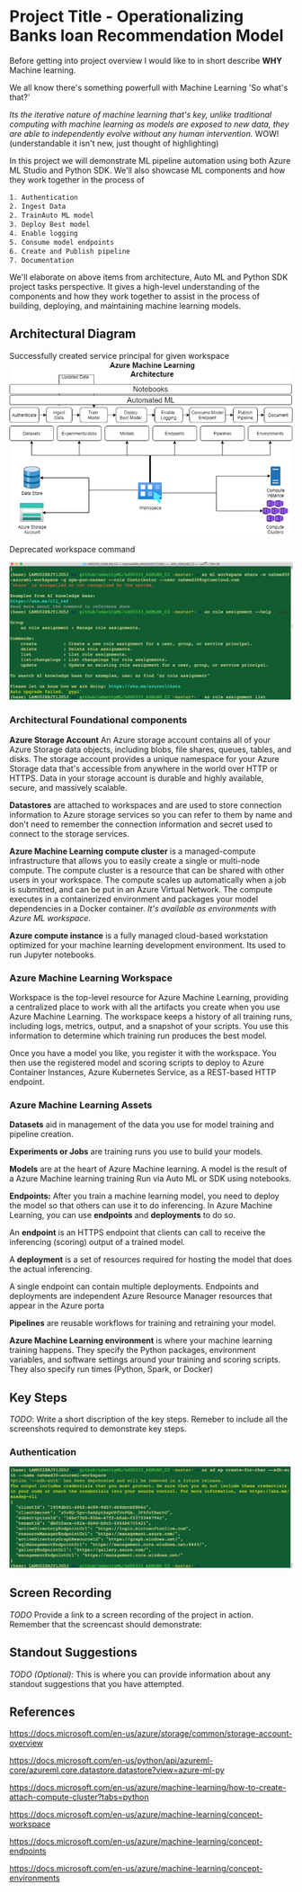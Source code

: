 

# Project Title - Operationalizing Banks loan Recommendation Model

Before getting into project overview I would like to in short describe  **WHY**  Machine learning.

We all know there's something  powerfull with Machine Learning 'So what's that?'

*Its the iterative nature of machine learning that's key, unlike traditional computing with machine learning as models are exposed to new data, they are able to independently evolve without any human intervention.* WOW! (understandable it isn't new, just thought of highlighting)

In this project we will demonstrate ML pipeline automation using both Azure ML Studio and Python SDK. We'll also showcase ML components and how they work together in the process of 

    1. Authentication
    2. Ingest Data
    2. TrainAuto ML model
    3. Deploy Best model 
    4. Enable logging 
    5. Consume model endpoints
    6. Create and Publish pipeline
    7. Documentation

We'll elaborate on above items from architecture, Auto ML and Python SDK project tasks perspective. It  gives  a high-level understanding of the components and how they work together to assist in the process of building, deploying, and maintaining machine learning models.

## Architectural Diagram

Successfully created service principal for given workspace
![Project Architural Diagram](https://github.com/Nazeer2013/nd00333_AZMLND_C2/blob/master/project/UdacityAzureMLProjArch.png)

Deprecated workspace command

![Deprecated workspace command](https://github.com/Nazeer2013/nd00333_AZMLND_C2/blob/master/assignment2/images/project/azmlworkspacedepricated.png)

### Architectural Foundational components

**Azure Storage Account** An Azure storage account contains all of your Azure Storage data objects, including blobs, file shares, queues, tables, and disks. The storage account provides a unique namespace for your Azure Storage data that's accessible from anywhere in the world over HTTP or HTTPS. Data in your storage account is durable and highly available, secure, and massively scalable.
    
**Datastores** are attached to workspaces and are used to store connection information to Azure storage services so you can refer to them by name and don't need to remember the connection information and secret used to connect to the storage services.
    
**Azure Machine Learning compute cluster** is a managed-compute infrastructure that allows you to easily create a single or multi-node compute. The compute cluster is a resource that can be shared with other users in your workspace. The compute scales up automatically when a job is submitted, and can be put in an Azure Virtual Network. The compute executes in a containerized environment and packages your model dependencies in a Docker container. *It's available as environments with Azure ML workspace.*
    
**Azure compute instance** is a fully managed cloud-based workstation optimized for your machine learning development environment. Its used to run Jupyter notebooks.

### Azure Machine Learning Workspace

Workspace is the top-level resource for Azure Machine Learning, providing a centralized place to work with all the artifacts you create when you use Azure Machine Learning. The workspace keeps a history of all training runs, including logs, metrics, output, and a snapshot of your scripts. You use this information to determine which training run produces the best model.

Once you have a model you like, you register it with the workspace. You then use the registered model and scoring scripts to deploy to Azure Container Instances, Azure Kubernetes Service, as a REST-based HTTP endpoint.

### Azure Machine Learning Assets
    
**Datasets** aid in management of the data you use for model training and pipeline creation.
    
**Experiments or Jobs** are training runs you use to build your models.
    
**Models** are at the heart of Azure Machine learning. A model is the result of a Azure Machine learning training Run via Auto ML or SDK using notebooks.
    
**Endpoints:** After you train a machine learning model, you need to deploy the model so that others can use it to do inferencing. In Azure Machine Learning, you can use **endpoints** and **deployments** to do so.

An **endpoint** is an HTTPS endpoint that clients can call to receive the inferencing (scoring) output of a trained model. 

A **deployment** is a set of resources required for hosting the model that does the actual inferencing.

A single endpoint can contain multiple deployments. Endpoints and deployments are independent Azure Resource Manager resources that appear in the Azure porta

**Pipelines** are reusable workflows for training and retraining your model.
    
**Azure Machine Learning environment** is where your machine learning training happens. They specify the Python packages, environment variables, and software settings around your training and scoring scripts. They also specify run times (Python, Spark, or Docker)
    
    
    
    
## Key Steps
*TODO*: Write a short discription of the key steps. Remeber to include all the screenshots required to demonstrate key steps. 

### Authentication

![Create Service Principal](https://github.com/Nazeer2013/nd00333_AZMLND_C2/blob/master/assignment2/images/project/ServicePrincipalCreated1.png)

## Screen Recording
*TODO* Provide a link to a screen recording of the project in action. Remember that the screencast should demonstrate:

## Standout Suggestions
*TODO (Optional):* This is where you can provide information about any standout suggestions that you have attempted.

## References
https://docs.microsoft.com/en-us/azure/storage/common/storage-account-overview

https://docs.microsoft.com/en-us/python/api/azureml-core/azureml.core.datastore.datastore?view=azure-ml-py

https://docs.microsoft.com/en-us/azure/machine-learning/how-to-create-attach-compute-cluster?tabs=python

https://docs.microsoft.com/en-us/azure/machine-learning/concept-workspace

https://docs.microsoft.com/en-us/azure/machine-learning/concept-endpoints

https://docs.microsoft.com/en-us/azure/machine-learning/concept-environments







